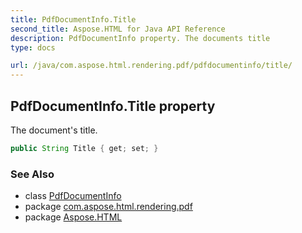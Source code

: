 ```yaml
---
title: PdfDocumentInfo.Title
second_title: Aspose.HTML for Java API Reference
description: PdfDocumentInfo property. The documents title
type: docs

url: /java/com.aspose.html.rendering.pdf/pdfdocumentinfo/title/
---
```

## PdfDocumentInfo.Title property

The document's title.

```java
public String Title { get; set; }
```

### See Also

* class [PdfDocumentInfo](../)
* package [com.aspose.html.rendering.pdf](../../../com.aspose.html.rendering.pdf/)
* package [Aspose.HTML](../../../)
